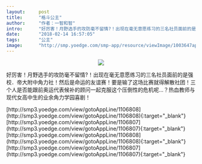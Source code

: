 ```yaml
---
layout:     post
title:      "格斗公主"
author:     "作者：一智和智"
intro:      "好厉害！月野选手的攻防毫不留情?！出现在毫无意愿练习的三名社员面前的是强校．帝大附中角力社！然后是命运的友谊赛！要是输了这场比赛就得解散社团！三个人是否能跟前奥运代表候补的顾问一起克服这个压倒性的危机呢…？热血教师与现代女高中生的业余角力学园喜剧！"
date:       "2018-02-14 16:57:05"
tags:       "公主"
image:      "http://smp.yoedge.com/smp-app/resource/viewImage/1003647appline.png"
---
```

<div style="text-align: center">
<p><img src="http://smp.yoedge.com/smp-app/resource/viewImage/1003647appline.png"/></p>
</div>
<p class="post-meta">
<span>好厉害！月野选手的攻防毫不留情?！出现在毫无意愿练习的三名社员面前的是强校．帝大附中角力社！然后是命运的友谊赛！要是输了这场比赛就得解散社团！三个人是否能跟前奥运代表候补的顾问一起克服这个压倒性的危机呢…？热血教师与现代女高中生的业余角力学园喜剧！</span>
</p>
[http://smp3.yoedge.com/view/gotoAppLine/1106808](http://smp3.yoedge.com/view/gotoAppLine/1106808){:target="_blank"}
[http://smp3.yoedge.com/view/gotoAppLine/1106807](http://smp3.yoedge.com/view/gotoAppLine/1106807){:target="_blank"}
[http://smp3.yoedge.com/view/gotoAppLine/1106808](http://smp3.yoedge.com/view/gotoAppLine/1106808){:target="_blank"}
[http://smp3.yoedge.com/view/gotoAppLine/1106807](http://smp3.yoedge.com/view/gotoAppLine/1106807){:target="_blank"}


